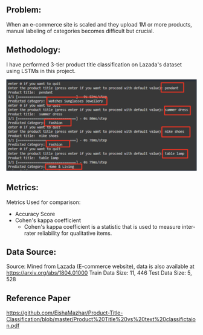 ## Problem:
When an e-commerce site is scaled and they upload 1M or more products, manual labeling of categories becomes difficult but crucial.

## Methodology:
I have performed 3-tier product title classification on Lazada's dataset using LSTMs in this project.

![](https://github.com/EishaMazhar/Product-Title-Classification/blob/master/Screenshot%202024-02-08%20at%209.54.29%20PM.png)

## Metrics:
Metrics Used for comparison:

- Accuracy Score
- Cohen's kappa coefficient
    - Cohen's kappa coefficient is a statistic that is used to measure inter-rater reliability for qualitative items.

## Data Source:
Source: Mined from Lazada (E-commerce website), data is also available at https://arxiv.org/abs/1804.01000
Train Data Size: 11, 446
Test Data Size: 5, 528

## Reference Paper

https://github.com/EishaMazhar/Product-Title-Classification/blob/master/Product%20Title%20vs%20text%20classifictaion.pdf


